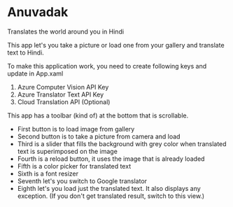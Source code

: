 # Anuvadak
Translates the world around you in Hindi

This app let's you take a picture or load one from your gallery and translate text to Hindi.

To make this application work, you need to create following keys and update in App.xaml

1. Azure Computer Vision API Key
2. Azure Translator Text API Key
3. Cloud Translation API (Optional)

This app has a toolbar (kind of) at the bottom that is scrollable.
 - First button is to load image from gallery
 - Second button is to take a picture from camera and load
 - Third is a slider that fills the background with grey color when translated text is superimposed on the image
 - Fourth is a reload button, it uses the image that is already loaded
 - Fifth is a color picker for translated text
 - Sixth is a font resizer
 - Seventh let's you switch to Google translator
 - Eighth let's you load just the translated text. It also displays any exception.
     (If you don't get translated result, switch to this view.)

